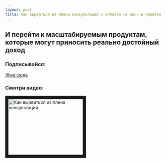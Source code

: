 ```yaml
---
layout: post
title: Как вырваться из плена консультаций с оплатой «в час» и перейти к масштабируемым продуктам, которые могут приносить реально достойный доход
---
```


## И перейти к масштабируемым продуктам, которые могут приносить реально достойный доход

### Подписывайся:

[Жми сюда](https://vk.com/app5728966_-133491062#30569)

### Смотри видео:

<a href="http://www.youtube.com/watch?feature=player_embedded&v=O3N9INRAqqU
" target="_blank"><img src="http://img.youtube.com/vi/O3N9INRAqqU/0.jpg" 
alt="Как вырваться из плена консультаций" width="240" height="180" border="10" /></a>
